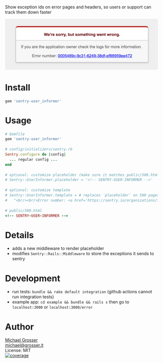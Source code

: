 Show exception ids on error pages and headers, so users or support can track them down faster

![Example](https://raw.githubusercontent.com/grosser/sentry-user_informer/master/example.png)

Install
=======

```Bash
gem 'sentry-user_informer'
```

Usage
=====

```Ruby
# Gemfile
gem 'sentry-user_informer'

# config/initializers/sentry.rb
Sentry.configure do |config|
  ... regular config ...
end

# optional: customize placeholder (make sure it matches public/500.html)
# Sentry::UserInformer.placeholder = '<!-- SENTRY-USER-INFORMER -->'

# optional: customize template
# Sentry::UserInformer.template = # replaces `placeholder` on 500 pages
#   "<br/><br/>Error number: <a href='https://sentry.io/organizations/foo/issues/?query=%{event_id}'>%{event_id}</a>"

# public/500.html
<!-- SENTRY-USER-INFORMER -->
```

Details
=======
- adds a new middleware to render placeholder
- modifies `Sentry::Rails::Middleware` to store the exceptions it sends to sentry

Development
===========
- run tests: `bundle && rake default integration` (github actions cannot run integration tests)
- example app: `cd example && bundle && rails s` then go to `localhost:3000` or `localhost:3000/error`

Author
======
[Michael Grosser](http://grosser.it)<br/>
michael@grosser.it<br/>
License: MIT<br/>
[![coverage](https://img.shields.io/badge/coverage-100%25-success.svg)](https://github.com/grosser/single_cov)
